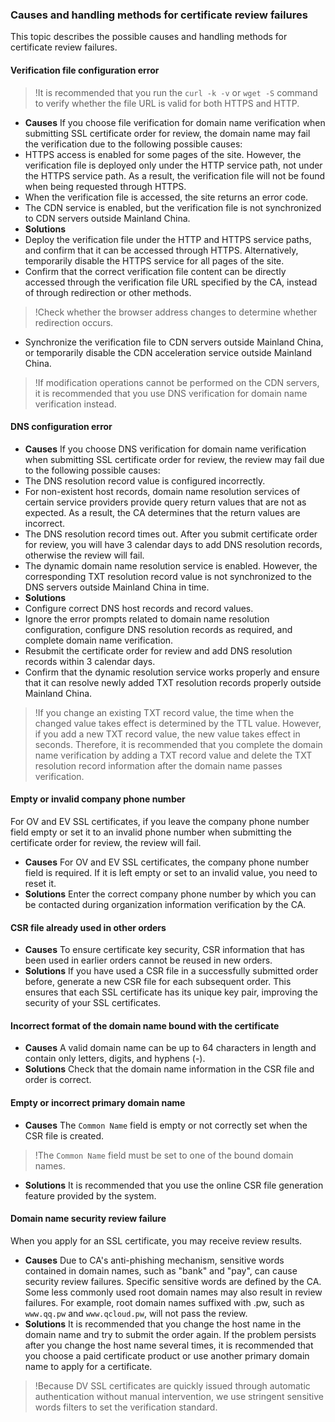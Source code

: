 ### Causes and handling methods for certificate review failures
This topic describes the possible causes and handling methods for certificate review failures.

#### Verification file configuration error
>!It is recommended that you run the `curl -k -v` or `wget -S` command to verify whether the file URL is valid for both HTTPS and HTTP.

- **Causes**
If you choose file verification for domain name verification when submitting SSL certificate order for review, the domain name may fail the verification due to the following possible causes:
 - HTTPS access is enabled for some pages of the site. However, the verification file is deployed only under the HTTP service path, not under the HTTPS service path. As a result, the verification file will not be found when being requested through HTTPS.
 - When the verification file is accessed, the site returns an error code.
 - The CDN service is enabled, but the verification file is not synchronized to CDN servers outside Mainland China.
- **Solutions**
 - Deploy the verification file under the HTTP and HTTPS service paths, and confirm that it can be accessed through HTTPS. Alternatively, temporarily disable the HTTPS service for all pages of the site.
 - Confirm that the correct verification file content can be directly accessed through the verification file URL specified by the CA, instead of through redirection or other methods.
>!Check whether the browser address changes to determine whether redirection occurs.
>
 - Synchronize the verification file to CDN servers outside Mainland China, or temporarily disable the CDN acceleration service outside Mainland China.
>!If modification operations cannot be performed on the CDN servers, it is recommended that you use DNS verification for domain name verification instead.

#### DNS configuration error
- **Causes**
If you choose DNS verification for domain name verification when submitting SSL certificate order for review, the review may fail due to the following possible causes:
 - The DNS resolution record value is configured incorrectly.
 - For non-existent host records, domain name resolution services of certain service providers provide query return values that are not as expected. As a result, the CA determines that the return values are incorrect.
 - The DNS resolution record times out. After you submit certificate order for review, you will have 3 calendar days to add DNS resolution records, otherwise the review will fail.
 - The dynamic domain name resolution service is enabled. However, the corresponding TXT resolution record value is not synchronized to the DNS servers outside Mainland China in time.
- **Solutions**
 - Configure correct DNS host records and record values.
 - Ignore the error prompts related to domain name resolution configuration, configure DNS resolution records as required, and complete domain name verification.
 - Resubmit the certificate order for review and add DNS resolution records within 3 calendar days.
 - Confirm that the dynamic resolution service works properly and ensure that it can resolve newly added TXT resolution records properly outside Mainland China.
>!If you change an existing TXT record value, the time when the changed value takes effect is determined by the TTL value. However, if you add a new TXT record value, the new value takes effect in seconds. Therefore, it is recommended that you complete the domain name verification by adding a TXT record value and delete the TXT resolution record information after the domain name passes verification.

#### Empty or invalid company phone number
For OV and EV SSL certificates, if you leave the company phone number field empty or set it to an invalid phone number when submitting the certificate order for review, the review will fail.
- **Causes**
For OV and EV SSL certificates, the company phone number field is required. If it is left empty or set to an invalid value, you need to reset it.
- **Solutions**
Enter the correct company phone number by which you can be contacted during organization information verification by the CA.

#### CSR file already used in other orders
- **Causes**
To ensure certificate key security, CSR information that has been used in earlier orders cannot be reused in new orders.
- **Solutions**
If you have used a CSR file in a successfully submitted order before, generate a new CSR file for each subsequent order. This ensures that each SSL certificate has its unique key pair, improving the security of your SSL certificates.

#### Incorrect format of the domain name bound with the certificate
- **Causes**
A valid domain name can be up to 64 characters in length and contain only letters, digits, and hyphens (-).
- **Solutions**
Check that the domain name information in the CSR file and order is correct.

#### Empty or incorrect primary domain name
- **Causes**
The `Common Name` field is empty or not correctly set when the CSR file is created.
>!The `Common Name` field must be set to one of the bound domain names.
- **Solutions**
It is recommended that you use the online CSR file generation feature provided by the system.

#### Domain name security review failure
When you apply for an SSL certificate, you may receive review results.

- **Causes**
Due to CA's anti-phishing mechanism, sensitive words contained in domain names, such as "bank" and "pay", can cause security review failures. Specific sensitive words are defined by the CA. Some less commonly used root domain names may also result in review failures. For example, root domain names suffixed with .pw, such as `www.qq.pw` and `www.qcloud.pw`, will not pass the review.
- **Solutions**
It is recommended that you change the host name in the domain name and try to submit the order again. If the problem persists after you change the host name several times, it is recommended that you choose a paid certificate product or use another primary domain name to apply for a certificate.
>!Because DV SSL certificates are quickly issued through automatic authentication without manual intervention, we use stringent sensitive words filters to set the verification standard.


